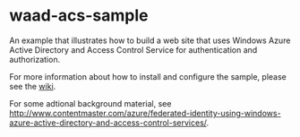 waad-acs-sample
===============

An example that illustrates how to build a web site that uses Windows Azure Active Directory and 
Access Control Service for authentication and authorization.

For more information about how to install and configure the sample, please see the [wiki](../../wiki).

For some adtional background material, see <http://www.contentmaster.com/azure/federated-identity-using-windows-azure-active-directory-and-access-control-services/>.

